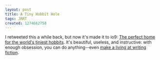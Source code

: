 ```yaml
---
layout: post
title: A Tiny Hobbit Hole
tags: JRRT
created: 1274662758
---
```

I retweeted this a while back, but now it's made it to io9: [The perfect home for the world's tiniest hobbits](http://io9.com/5545140/the-perfect-home-for-the-worlds-tiniest-hobbits/gallery/).  It's beautiful, useless, and instructive:  with enough obsession, you can do anything--even [make a living at writing fiction](http://www.deanwesleysmith.com/?p=1121).

